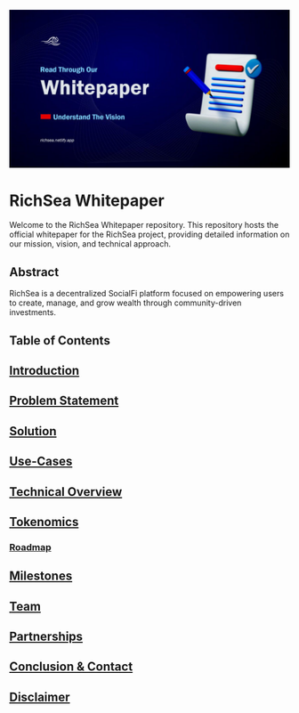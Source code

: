 ![RichWhitepaper](https://github.com/RichSea-SocialFi/Whitepaper/raw/main/richwhite.png)

# RichSea Whitepaper

Welcome to the RichSea Whitepaper repository. This repository hosts the official whitepaper for the RichSea project, providing detailed information on our mission, vision, and technical approach. 

## Abstract
RichSea is a decentralized SocialFi platform focused on empowering users to create, manage, and grow wealth through community-driven investments.

## Table of Contents
## **[Introduction](introduction.md)**

## **[Problem Statement](problem.md)**

## **[Solution](solution.md)**

## **[Use-Cases](usecase.md)**

## **[Technical Overview](techview.md)**

## **[Tokenomics](token.md)**

### **[Roadmap](roadmap.md)**

## **[Milestones](milestones.md)**

## **[Team](team.md)** 

## **[Partnerships](partner.md)**

## **[Conclusion & Contact](conclusion.md)**

## **[Disclaimer](disc.md)**


